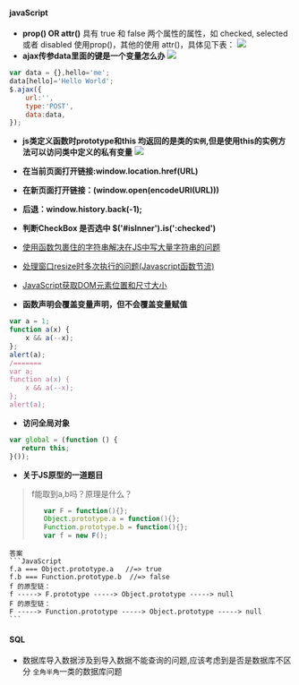 #### javaScript
- **prop() OR attr()**
具有 true 和 false 两个属性的属性，如 checked, selected 或者 disabled 使用prop()，其他的使用 attr()，具体见下表：
![](http://wenzhixin.net.cn/posts/2013/05/24/attr_prop.png)
- **ajax传参data里面的键是一个变量怎么办**
![](http://images.cnitblog.com/blog2015/619945/201504/031632559985328.png)
```JavaScript
var data = {},hello='me';
data[hello]='Hello World';
$.ajax({
    url:'',
    type:'POST',
    data:data,
});
```
- **js类定义函数时prototype和this 均返回的是类的`实例`,但是使用this的实例方法可以访问类中定义的私有变量**
![](https://raw.githubusercontent.com/wipphj/MyKnowledgeList/master/Resource/Images/%E6%8D%95%E8%8E%B7.PNG)
- **在当前页面打开链接:window.location.href(URL)**
- **在新页面打开链接：(window.open(encodeURI(URL)))**
- **后退：window.history.back(-1);**
- **判断CheckBox 是否选中 $('#isInner').is(':checked')**
- [使用函数包裹住的字符串解决在JS中写大量字符串的问题](http://www.cnblogs.com/index-html/archive/2013/04/23/js_multiline_const_string.html)
- [处理窗口resize时多次执行的问题(Javascript函数节流)](http://www.cnblogs.com/dolphinX/p/3403821.html)
- [JavaScript获取DOM元素位置和尺寸大小](http://www.cnblogs.com/dolphinX/archive/2012/11/19/2777756.html)

- **函数声明会覆盖变量声明，但不会覆盖变量赋值**
```JavaScript
var a = 1;
function a(x) {
	x && a(--x);
};
alert(a);
/=======
var a;
function a(x) {
	x && a(--x);
};
alert(a);
```

- **访问全局对象**
```JavaScript
var global = (function () {
   return this;
}());
```

- **关于JS原型的一道题目**
>f能取到a,b吗？原理是什么？
>```JavaScript
>    var F = function(){};
>    Object.prototype.a = function(){};
>    Function.prototype.b = function(){};
>    var f = new F();
>```

	答案
    ```JavaScript
    f.a === Object.prototype.a   //=> true
    f.b === Function.prototype.b  //=> false
    f 的原型链：
    f -----> F.prototype -----> Object.prototype -----> null 
    F 的原型链：
    F -----> Function.prototype -----> Object.prototype -----> null
    ```

#### SQL
- 数据库导入数据涉及到导入数据不能查询的问题,应该考虑到是否是数据库不区分 `全角半角`一类的数据库问题

